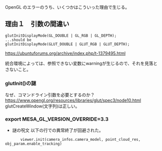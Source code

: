 OpenGL のエラーのうち、いくつかはこういった理由で生じる。

## 理由１　引数の間違い
```
glutInitDisplayMode(GL_DOUBLE | GL_RGB | GL_DEPTH);
...should be
glutInitDisplayMode(GLUT_DOUBLE | GLUT_RGB | GLUT_DEPTH);
```
https://ubuntuforums.org/archive/index.php/t-1379495.html

統合環境によっては、参照できない変数にwarningが生じるので、それを見落とさないこと。


### glutInit()の謎
なぜ、コマンドライン引数を必要とするのか？
https://www.opengl.org/resources/libraries/glut/spec3/node10.html
glutCreateWindow(文字列)は正しい。

### export MESA_GL_VERSION_OVERRIDE=3.3
- 謎の呪文 以下の行での異常終了が回避された。
```commandline
       viewer.init(camera_infos.camera_model, point_cloud_res, obj_param.enable_tracking)
```
